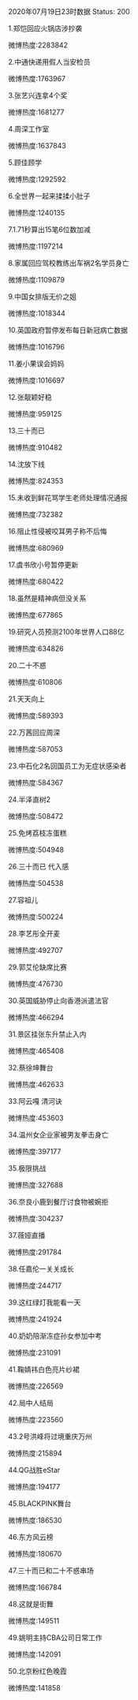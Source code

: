 2020年07月19日23时数据
Status: 200

1.郑恺回应火锅店涉抄袭

微博热度:2283842

2.中通快递用假人当安检员

微博热度:1763967

3.张艺兴连拿4个奖

微博热度:1681277

4.周深工作室

微博热度:1637843

5.顾佳顾学

微博热度:1292592

6.全世界一起来揉揉小肚子

微博热度:1240135

7.1.71秒算出15笔6位数加减

微博热度:1197214

8.家属回应驾校教练出车祸2名学员身亡

微博热度:1109879

9.中国女排版无价之姐

微博热度:1018344

10.英国政府暂停发布每日新冠病亡数据

微博热度:1016796

11.姜小果误会妈妈

微博热度:1016697

12.张靓颖好稳

微博热度:959125

13.三十而已

微博热度:910482

14.沈放下线

微博热度:824353

15.未收到鲜花骂学生老师处理情况通报

微博热度:732382

16.阻止性侵被咬耳男子称不后悔

微博热度:680969

17.虞书欣小号暂停更新

微博热度:680422

18.虽然是精神病但没关系

微博热度:677865

19.研究人员预测2100年世界人口88亿

微博热度:634826

20.二十不惑

微博热度:610806

21.天天向上

微博热度:589393

22.万茜回应周深

微博热度:587053

23.中石化2名回国员工为无症状感染者

微博热度:584367

24.半泽直树2

微博热度:508472

25.免烤荔枝冻蛋糕

微博热度:504948

26.三十而已 代入感

微博热度:504538

27.容祖儿

微博热度:500224

28.李艺彤全开麦

微博热度:492707

29.郭艾伦缺席比赛

微博热度:476730

30.英国威胁停止向香港派遣法官

微博热度:466294

31.景区挂张东升禁止入内

微博热度:465408

32.蔡徐坤舞台

微博热度:462633

33.阿云嘎 清河诀

微博热度:453603

34.温州女企业家被男友拳击身亡

微博热度:397177

35.极限挑战

微博热度:327688

36.奈良小鹿到餐厅讨食物被婉拒

微博热度:304237

37.薇娅直播

微博热度:291784

38.任嘉伦一关关成长

微博热度:244717

39.这红绿灯我能看一天

微博热度:241924

40.奶奶陪渐冻症孙女参加中考

微博热度:231091

41.鞠婧祎白色亮片纱裙

微博热度:226569

42.局中人结局

微博热度:223560

43.2号洪峰将过境重庆万州

微博热度:215894

44.QG战胜eStar

微博热度:194177

45.BLACKPINK舞台

微博热度:186530

46.东方风云榜

微博热度:180670

47.三十而已和二十不惑串场

微博热度:166784

48.这就是街舞

微博热度:149511

49.姚明主持CBA公司日常工作

微博热度:142091

50.北京粉红色晚霞

微博热度:141858

